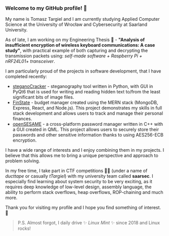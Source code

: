 ### Welcome to my GitHub profile! 👋  

My name is Tomasz Targiel and I am currently studying Applied Computer Science at the University of Wrocław and Cybersecurity at Saarland University.  

As of late, I am working on my Engineering Thesis 🔭 - __"Analysis of insufficient encryption of wireless keyboard communications: A case study"__, with practical example of both capturing and decrypting the transmission packets using: _self-made software + Raspberry Pi + nRF24L01+ transceiver_.  

I am particularly proud of the projects in software development, that I have completed recently:  
- [steganoCracker](https://github.com/tTargiel/steganoCracker) - steganography tool written in Python, with GUI in PyQt6 that is used for writing and reading hidden text to/from the least significant bits of image files. 
- [FinState](https://github.com/tTargiel/FinState-Budget-Manager) - budget manager created using the MERN stack (MongoDB, Express, React, and Node.js). This project demonstrates my skills in full stack development and allows users to track and manage their personal finances.  
- [openSESAME](https://github.com/tTargiel/openSESAME-Password-Manager) - a cross-platform password manager written in C++ with a GUI created in QML. This project allows users to securely store their passwords and other sensitive information thanks to using AES256-ECB encryption.  

I have a wide range of interests and I enjoy combining them in my projects. I believe that this allows me to bring a unique perspective and approach to problem solving.  

In my free time, I take part in CTF competitions 🏴‍☠️ (under a name of _ducttape_ or casually _tTargiel_) with my university team called **saarsec**. I especially find learning about system security to be very exciting, as it requires deep knowledge of low-level design, assembly language, the ability to perform stack overflows, heap overflows, ROP-chaining and much more.  

Thank you for visiting my profile and I hope you find something of interest. 🙏  

> P.S. Almost forgot, I daily drive ✨ _Linux Mint_ ✨ since 2018 and Linux rocks!

<!--
**tTargiel/tTargiel** is a ✨ _special_ ✨ repository because its `README.md` (this file) appears on your GitHub profile.

Here are some ideas to get you started:

- 🔭 I’m currently working on ...
- 🌱 I’m currently learning ...
- 👯 I’m looking to collaborate on ...
- 🤔 I’m looking for help with ...
- 💬 Ask me about ...
- 📫 How to reach me: ...
- 😄 Pronouns: ...
- ⚡ Fun fact: ...
-->
